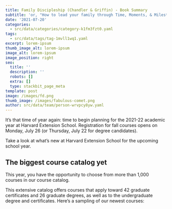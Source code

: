 ```yaml
---
title: Family Discipleship (Chandler & Griffin) - Book Summary
subtitle: 'or, "How to lead your family through Time, Moments, & Milestones"'
date: '2021-07-20'
categories:
  - src/data/categories/category-k1fm3fzt0.yaml
tags:
  - src/data/tags/tag-1mvll1wq1.yaml
excerpt: lorem-ipsum
thumb_image_alt: lorem-ipsum
image_alt: lorem-ipsum
image_position: right
seo:
  title: ''
  description: ''
  robots: []
  extra: []
  type: stackbit_page_meta
template: post
image: /images/fd.png
thumb_image: /images/fabulous-comet.png
author: src/data/team/person-wrvpcy8yw.yaml
---
```

It’s that time of year again: time to begin planning for the 2021-22 academic year at Harvard Extension School. Registration for fall courses opens on Monday, July 26 (or Thursday, July 22 for degree candidates). 

Take a look at what’s new at Harvard Extension School for the upcoming school year. 

## The biggest course catalog yet

This year, you have the opportunity to choose from more than 1,000 courses in our course catalog.

This extensive catalog offers courses that apply toward 42 graduate certificates and 26 graduate degrees, as well as to the undergraduate degree and certificates. Here’s a sampling of our newest courses:
